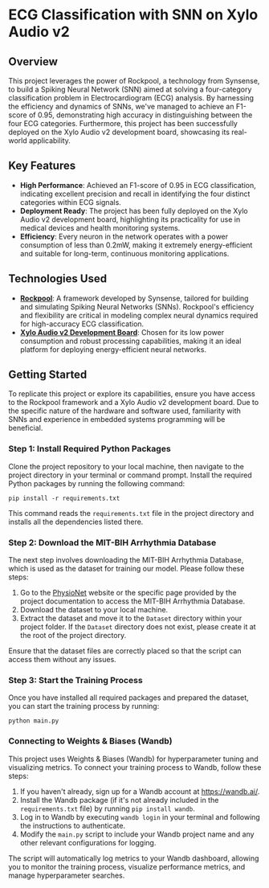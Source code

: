 #  ECG Classification with SNN on Xylo Audio v2

## Overview

This project leverages the power of Rockpool, a technology from Synsense, to build a Spiking Neural Network (SNN) aimed at solving a four-category classification problem in Electrocardiogram (ECG) analysis. By harnessing the efficiency and dynamics of SNNs, we've managed to achieve an F1-score of 0.95, demonstrating high accuracy in distinguishing between the four ECG categories. Furthermore, this project has been successfully deployed on the Xylo Audio v2 development board, showcasing its real-world applicability.

## Key Features

- **High Performance**: Achieved an F1-score of 0.95 in ECG classification, indicating excellent precision and recall in identifying the four distinct categories within ECG signals.
- **Deployment Ready**: The project has been fully deployed on the Xylo Audio v2 development board, highlighting its practicality for use in medical devices and health monitoring systems.
- **Efficiency**: Every neuron in the network operates with a power consumption of less than 0.2mW, making it extremely energy-efficient and suitable for long-term, continuous monitoring applications.

## Technologies Used

- [**Rockpool**](https://rockpool.ai/): A framework developed by Synsense, tailored for building and simulating Spiking Neural Networks (SNNs). Rockpool's efficiency and flexibility are critical in modeling complex neural dynamics required for high-accuracy ECG classification.
- [**Xylo Audio v2 Development Board**](https://www.synsense.ai/wp-content/uploads/2023/06/Xylo-Audio-datasheet.pdf): Chosen for its low power consumption and robust processing capabilities, making it an ideal platform for deploying energy-efficient neural networks.

## Getting Started

To replicate this project or explore its capabilities, ensure you have access to the Rockpool framework and a Xylo Audio v2 development board. Due to the specific nature of the hardware and software used, familiarity with SNNs and experience in embedded systems programming will be beneficial.

### Step 1: Install Required Python Packages

Clone the project repository to your local machine, then navigate to the project directory in your terminal or command prompt. Install the required Python packages by running the following command:

```shell
pip install -r requirements.txt
```

This command reads the `requirements.txt` file in the project directory and installs all the dependencies listed there.

###  Step 2: Download the MIT-BIH Arrhythmia Database

The next step involves downloading the MIT-BIH Arrhythmia Database, which is used as the dataset for training our model. Please follow these steps:

1. Go to the [PhysioNet](https://physionet.org/content/mitdb/1.0.0/) website or the specific page provided by the project documentation to access the MIT-BIH Arrhythmia Database.
2. Download the dataset to your local machine.
3. Extract the dataset and move it to the `Dataset` directory within your project folder. If the `Dataset` directory does not exist, please create it at the root of the project directory.

Ensure that the dataset files are correctly placed so that the script can access them without any issues.

### Step 3: Start the Training Process

Once you have installed all required packages and prepared the dataset, you can start the training process by running:

```shell
python main.py
```

### Connecting to Weights & Biases (Wandb)

This project uses Weights & Biases (Wandb) for hyperparameter tuning and visualizing metrics. To connect your training process to Wandb, follow these steps:

1. If you haven't already, sign up for a Wandb account at https://wandb.ai/.
2. Install the Wandb package (if it's not already included in the `requirements.txt` file) by running `pip install wandb`.
3. Log in to Wandb by executing `wandb login` in your terminal and following the instructions to authenticate.
4. Modify the `main.py` script to include your Wandb project name and any other relevant configurations for logging.

The script will automatically log metrics to your Wandb dashboard, allowing you to monitor the training process, visualize performance metrics, and manage hyperparameter searches.